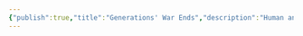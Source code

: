 ```yaml
---
{"publish":true,"title":"Generations' War Ends","description":"Human and elf hostilities taper off after both their societies collapse from centuries of war.","created":"2025-07-02T15:07:04.000-04:00","modified":"2025-07-02T17:09:43.000-04:00","published":"2025-07-02T17:09:43.000-04:00","tags":["timeline"],"cssclasses":"","event-date":-1200,"display-date":"1,200 B.T."}
---
```


